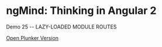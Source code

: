 # ngMind: Thinking in Angular 2

Demo 25 -- LAZY-LOADED MODULE ROUTES

[Open Plunker Version](http://plnkr.co/edit/1eSNKvbJPmb5szxyO2h0?p=preview)
